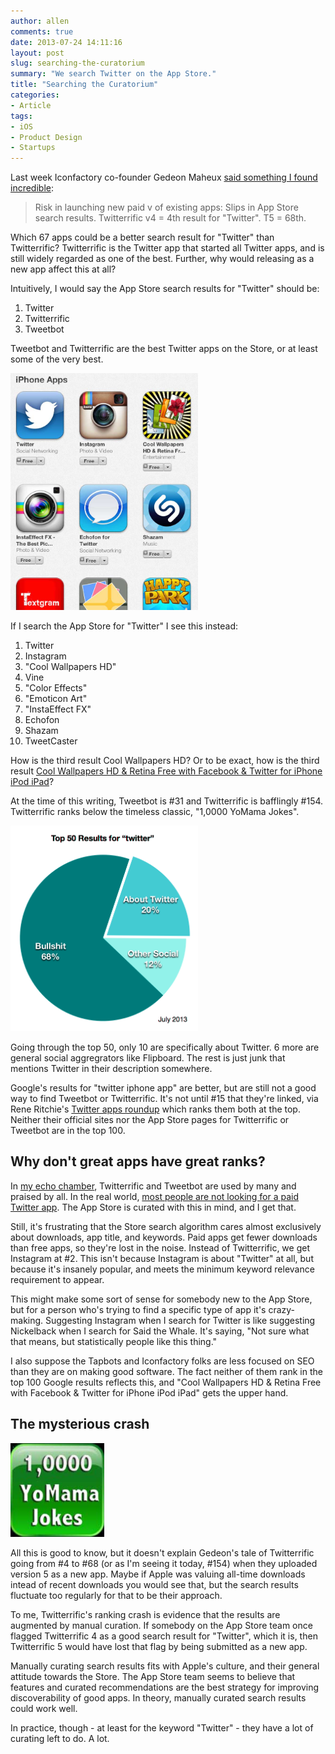 ```yaml
---
author: allen
comments: true
date: 2013-07-24 14:11:16
layout: post
slug: searching-the-curatorium
summary: "We search Twitter on the App Store."
title: "Searching the Curatorium"
categories:
- Article
tags:
- iOS
- Product Design
- Startups
---
```


Last week Iconfactory co-founder Gedeon Maheux [said something I found incredible](https://twitter.com/gedeon/status/357980681965543425):

> Risk in launching new paid v of existing apps: Slips in App Store search results. Twitterrific v4 = 4th result for "Twitter". T5 = 68th.

Which 67 apps could be a better search result for "Twitter" than Twitterrific? Twitterrific is the Twitter app that started all Twitter apps, and is still widely regarded as one of the best. Further, why would releasing as a new app affect this at all?

Intuitively, I would say the App Store search results for "Twitter" should be:

1. Twitter
3. Twitterrific
4. Tweetbot

Tweetbot and Twitterrific are the best Twitter apps on the Store, or at least some of the very best.

<img src="/images/2013/twitter-results.jpg" width="300" />

If I search the App Store for "Twitter" I see this instead:

1. Twitter
2. Instagram
3. "Cool Wallpapers HD"
4. Vine
5. "Color Effects"
6. "Emoticon Art"
7. "InstaEffect FX"  
8. Echofon
9. Shazam
10. TweetCaster

How is the third result Cool Wallpapers HD? Or to be exact, how is the third result [Cool Wallpapers HD & Retina Free with Facebook & Twitter for iPhone iPod iPad](https://itunes.apple.com/app/cool-wallpapers-hd-retina/id342643402?mt=8)?

At the time of this writing, Tweetbot is #31 and Twitterrific is bafflingly #154. Twitterrific ranks below the timeless classic, "1,0000 YoMama Jokes".

<img src="/images/2013/twitter-appstore-chart.png" width="300" />

Going through the top 50, only 10 are specifically about Twitter. 6 more are general social aggregrators like Flipboard. The rest is just junk that mentions Twitter in their description somewhere.

Google's results for "twitter iphone app" are better, but are still not a good way to find Tweetbot or Twitterrific. It's not until #15 that they're linked, via Rene Ritchie's [Twitter apps roundup](http://www.imore.com/top-5-alternative-twitter-apps-iphone-ipad) which ranks them both at the top. Neither their official sites nor the App Store pages for Twitterrific or Tweetbot are in the top 100.

## Why don't great apps have great ranks?
In [my echo chamber](https://twitter.com/apike/following), Twitterrific and Tweetbot are used by many and praised by all. In the real world, [most people are not looking for a paid Twitter app](/2013/maximum-viable-products/). The App Store is curated with this in mind, and I get that.

Still, it's frustrating that the Store search algorithm cares almost exclusively about downloads, app title, and keywords. Paid apps get fewer downloads than free apps, so they're lost in the noise. Instead of Twitterrific, we get Instagram at #2. This isn't because Instagram is about "Twitter" at all, but because it's insanely popular, and meets the minimum keyword relevance requirement to appear. 

This might make some sort of sense for somebody new to the App Store, but for a person who's trying to find a specific type of app it's crazy-making. Suggesting Instagram when I search for Twitter is like suggesting Nickelback when I search for Said the Whale. It's saying, "Not sure what that means, but statistically people like this thing."

I  also suppose the Tapbots and Iconfactory folks are less focused on SEO than they are on making good software. The fact neither of them rank in the top 100 Google results reflects this, and "Cool Wallpapers HD & Retina Free with Facebook & Twitter for iPhone iPod iPad" gets the upper hand.

## The mysterious crash

<img src="/images/2013/yomama.jpg" width="150" />

All this is good to know, but it doesn't explain Gedeon's tale of Twitterrific going from #4 to #68 (or as I'm seeing it today, #154) when they uploaded version 5 as a new app. Maybe if Apple was valuing all-time downloads intead of recent downloads you would see that, but the search results fluctuate too regularly for that to be their approach.

To me, Twitterrific's ranking crash is evidence that the results are augmented by manual curation. If somebody on the App Store team once flagged Twitterrific 4 as a good search result for "Twitter", which it is, then Twitterrific 5 would have lost that flag by being submitted as a new app.

Manually curating search results fits with Apple's culture, and their general attitude towards the Store. The App Store team seems to believe that features and curated recommendations are the best strategy for improving discoverability of good apps. In theory, manually curated search results could work well.

In practice, though - at least for the keyword "Twitter" - they have a lot of curating left to do. A lot.